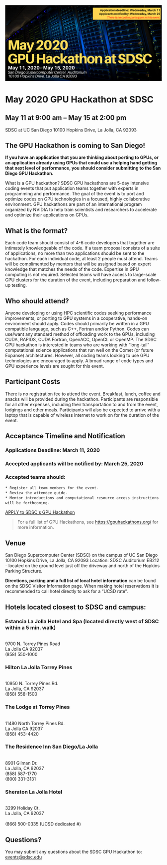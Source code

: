 <img src="./images/May2020_GPUhack-header.png" alt="SDSC GPU Hackathon" width="800px" />

# May 2020 GPU Hackathon at SDSC
## May 11 at 9:00 am – May 15 at 2:00 pm
SDSC at UC San Diego
10100 Hopkins Drive, La Jolla, CA 92093

## The GPU Hackathon is coming to San Diego!
<b>If you have an application that you are thinking about porting to GPUs, or an application already using GPUs that could use a helping hand getting that next level of performance, you should consider submitting to the San Diego GPU Hackathon.</b>

What is a GPU hackathon?
SDSC GPU hackathons are 5-day intensive coding events that put application teams together with experts in programming and performance. The goal of the event is to port and optimize codes on GPU technologies in a focused, highly collaborative environment. GPU hackathons are part of an international program organized by NVIDIA to help train scientists and researchers to accelerate and optimize their applications on GPUs. 

## What is the format?
Each code team should consist of 4-6 code developers that together are intimately knowledgeable of the code. If a team proposal consists of a suite of applications, no more than two applications should be sent to the hackathon. For each individual code, at least 2 people must attend. Teams will be complimented by mentors that will be assigned based on expert knowledge that matches the needs of the code. Expertise in GPU computing is not required.
Selected teams will have access to large-scale GPU clusters for the duration of the event, including preparation and follow-up testing. 

## Who should attend?
Anyone developing or using HPC scientific codes seeking performance improvements, or porting to GPU systems in a cooperative, hands-on environment should apply. Codes should primarily be written in a GPU compatible language, such as C++, Fortran and/or Python. Codes can use/want any standard method of offloading work to the GPUs, including CUDA, RAPIDS, CUDA Fortran, OpenACC, OpenCL or OpenMP.
The SDSC GPU hackathon is interested in teams who are working with “long-tail” computational science applications that run well on the Comet (or future Expanse) architectures. However, all coding teams looking to use GPU technologies are encouraged to apply. A broad range of code types and GPU experience levels are sought for this event.

## Participant Costs
There is no registration fee to attend the event. Breakfast, lunch, coffee and snacks will be provided during the hackathon. Participants are responsible for all other expenses, including their transportation to and from the event, lodgings and other meals. Participants will also be expected to arrive with a laptop that is capable of wireless internet to work on for the duration of the event.

## Acceptance Timeline and Notification

### Applications Deadline: March 11, 2020 
### Accepted applicants will be notified by: March 25, 2020
### Accepted teams should:
    * Register all team members for the event.
    * Review the attendee guide.
    * Mentor introductions and computational resource access instructions will be forthcoming.
[APPLY to SDSC's GPU Hackathon](https://gpuhackathons.org/form/register?hackathon_which_event=253)
>For a full list of GPU Hackathons, see https://gpuhackathons.org/ for more information.

## Venue
San Diego Supercomputer Center (SDSC) on the campus of UC San Diego
10100 Hopkins Drive, La Jolla, CA 92093
Location: SDSC Auditorium EB212 - located on the ground level just off the driveway and north of the Hopkins Parking Structure.

__Directions, parking and a full list of local hotel information__ can be found on the SDSC Visitor Information page.  When making hotel reservations it is recommended to call hotel directly to ask for a “UCSD rate”.  

## Hotels located closest to SDSC and campus:

### Estancia La Jolla Hotel and Spa (located directly west of SDSC within a 5 min. walk)
<br>9700 N. Torrey Pines Road
<br>La Jolla CA 92037
<br>(858) 550-1000</br>

### Hilton La Jolla Torrey Pines
<br>10950 N. Torrey Pines Rd.
<br>La Jolla, CA 92037
<br>(858) 558-1500</br>

### The Lodge at Torrey Pines
<br>11480 North Torrey Pines Rd.
<br>La Jolla CA 92037
<br>(858) 453-4420</br> 	

### The Residence Inn San Diego/La Jolla
<br>8901 Gilman Dr.
<br>La Jolla, CA 92037
<br>(858) 587-1770
<br>(800) 331-3131</br>

### Sheraton La Jolla Hotel
<br>3299 Holiday Ct. 
<br>La Jolla, CA 92037  
<br>(866) 500-0335 (UCSD dedicated #)</br>

## Questions?
You may submit any questions about the SDSC GPU Hackathon to: events@sdsc.edu



